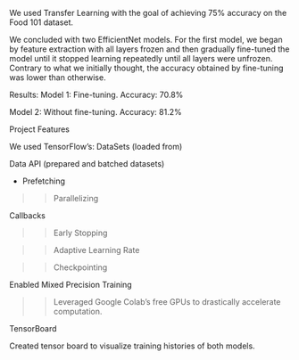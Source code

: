 We used Transfer Learning with the goal of achieving 75% accuracy on the Food 101 dataset.

We concluded with two EfficientNet models. For the first model, we began by feature extraction with all layers frozen and then gradually fine-tuned the model until it stopped learning repeatedly until all layers were unfrozen.
Contrary to what we initially thought, the accuracy obtained by fine-tuning was lower than otherwise.

Results:
Model 1: Fine-tuning. Accuracy: 70.8%

Model 2: Without fine-tuning. Accuracy: 81.2%

Project Features

We used TensorFlow’s:
DataSets (loaded from)

Data API (prepared and batched datasets)

* Prefetching
   
>> Parallelizing
   
Callbacks

>>Early Stopping
   
>>Adaptive Learning Rate
   
>>Checkpointing
   
Enabled Mixed Precision Training

>>Leveraged Google Colab’s  free GPUs to drastically accelerate computation.
   
TensorBoard

   Created tensor board to visualize training histories of both models.
